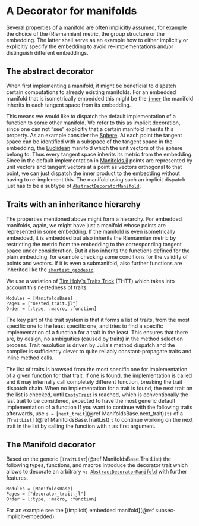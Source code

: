 # A Decorator for manifolds

Several properties of a manifold are often implicitly assumed, for example the choice of the (Riemannian) metric, the group structure or the embedding. The latter shall serve as an example how to either implicitly or explicitly specify the embedding to avoid re-implementations and/or distinguish different embeddings.

## The abstract decorator

When first implementing a manifold, it might be beneficial to dispatch certain computations to already existing manifolds.
For an embedded manifold that is isometrically embedded this might be the [`inner`](@ref) the manifold inherits in each tangent space from its embedding.

This means we would like to dispatch the default implementation of a function to some other manifold.
We refer to this as implicit decoration, since one can not “see” explicitly that a certain manifold inherits this property.
As an example consider the [Sphere](https://juliamanifolds.github.io/Manifolds.jl/latest/manifolds/sphere.html). At each point the tangent space can be identified with a subspace of the tangent space in the embedding, the [Euclidean](https://juliamanifolds.github.io/Manifolds.jl/latest/manifolds/euclidean.html) manifold which the unit vectors of the sphere belong to. Thus every tangent space inherits its metric from the embedding.
Since in the default implementation in [Manifolds.jl](https://juliamanifolds.github.io/Manifolds.jl/stable/) points are represented by unit vectors and tangent vectors at a point as vectors orthogonal to that point, we can just dispatch the inner product to the embedding without having to re-implement this.
The manifold using such an implicit dispatch just has to be a subtype of [`AbstractDecoratorManifold`](@ref).

## Traits with an inheritance hierarchy

The properties mentioned above might form a hierarchy.
For embedded manifolds, again, we might have just a manifold whose points are represented in some embedding.
If the manifold is even isometrically embedded, it is embedded but also inherits the Riemannian metric by restricting the metric from the embedding to the corresponding tangent space under consideration.
But it also inherits the functions defined for the plain embedding, for example checking some conditions for the validity of points and vectors.
If it is even a submanifold, also further functions are inherited like the [`shortest_geodesic`](@ref).

We use a variation of [Tim Holy's Traits Trick](https://github.com/JuliaLang/julia/issues/2345#issuecomment-54537633) (THTT) which takes into account this nestedness of traits.

```@autodocs
Modules = [ManifoldsBase]
Pages = ["nested_trait.jl"]
Order = [:type, :macro, :function]
```

The key part of the trait system is that it forms a list of traits, from the most specific one to the least specific one, and tries to find a specific implementation of a function for a trait in the least. This ensures that there are, by design, no ambiguities (caused by traits) in the method selection process. Trait resolution is driven by Julia's method dispatch and the compiler is sufficiently clever to quite reliably constant-propagate traits and inline method calls.

The list of traits is browsed from the most specific one for implementation of a given function for that trait. If one is found, the implementation is called and it may internally call completely different function, breaking the trait dispatch chain. When no implementation for a trait is found, the next trait on the list is checked, until [`EmptyTrait`](@ref) is reached, which is conventionally the last trait to be considered, expected to have the most generic default implementation of a function
If you want to continue with the following traits afterwards, use `s = `[`next_trait`](@ref ManifoldsBase.next_trait)`(t)` of a [`TraitList`] (@ref ManifoldsBase.TraitList) `t` to continue working on the next trait in the list by calling the function with `s` as first argument.

## The Manifold decorator

Based on the generic [`TraitList`](@ref ManifoldsBase.TraitList) the following types, functions, and macros introduce the decorator trait which allows to decorate an arbitrary `<: `[`AbstractDecoratorManifold`](@ref) with further features.

```@autodocs
Modules = [ManifoldsBase]
Pages = ["decorator_trait.jl"]
Order = [:type, :macro, :function]
```

For an example see the [(implicit) embedded manifold](@ref subsec-implicit-embedded).